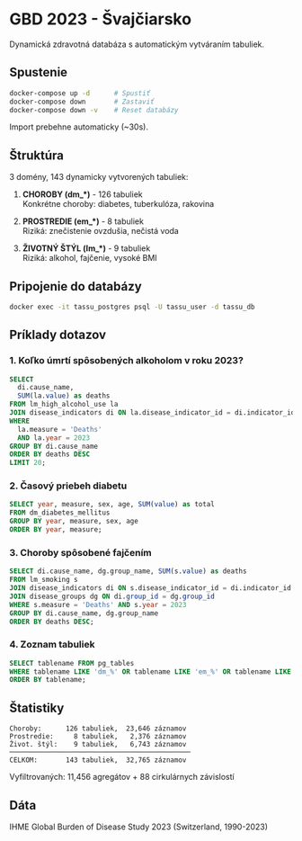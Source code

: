 # GBD 2023 - Švajčiarsko

Dynamická zdravotná databáza s automatickým vytváraním tabuliek.

## Spustenie

```bash
docker-compose up -d      # Spustiť
docker-compose down       # Zastaviť
docker-compose down -v    # Reset databázy
```

Import prebehne automaticky (~30s).

## Štruktúra

3 domény, 143 dynamicky vytvorených tabuliek:

1. **CHOROBY (dm_*)** - 126 tabuliek  
   Konkrétne choroby: diabetes, tuberkulóza, rakovina

2. **PROSTREDIE (em_*)** - 8 tabuliek  
   Riziká: znečistenie ovzdušia, nečistá voda

3. **ŽIVOTNÝ ŠTÝL (lm_*)** - 9 tabuliek  
   Riziká: alkohol, fajčenie, vysoké BMI

## Pripojenie do databázy

```bash
docker exec -it tassu_postgres psql -U tassu_user -d tassu_db
```

## Príklady dotazov

### 1. Koľko úmrtí spôsobených alkoholom v roku 2023?

```sql
SELECT 
  di.cause_name, 
  SUM(la.value) as deaths
FROM lm_high_alcohol_use la
JOIN disease_indicators di ON la.disease_indicator_id = di.indicator_id
WHERE 
  la.measure = 'Deaths' 
  AND la.year = 2023
GROUP BY di.cause_name
ORDER BY deaths DESC
LIMIT 20;
```

### 2. Časový priebeh diabetu

```sql
SELECT year, measure, sex, age, SUM(value) as total
FROM dm_diabetes_mellitus
GROUP BY year, measure, sex, age
ORDER BY year, measure;
```

### 3. Choroby spôsobené fajčením

```sql
SELECT di.cause_name, dg.group_name, SUM(s.value) as deaths
FROM lm_smoking s
JOIN disease_indicators di ON s.disease_indicator_id = di.indicator_id
JOIN disease_groups dg ON di.group_id = dg.group_id
WHERE s.measure = 'Deaths' AND s.year = 2023
GROUP BY di.cause_name, dg.group_name
ORDER BY deaths DESC;
```

### 4. Zoznam tabuliek

```sql
SELECT tablename FROM pg_tables 
WHERE tablename LIKE 'dm_%' OR tablename LIKE 'em_%' OR tablename LIKE 'lm_%'
ORDER BY tablename;
```

## Štatistiky

```
Choroby:      126 tabuliek,  23,646 záznamov
Prostredie:     8 tabuliek,   2,376 záznamov  
Život. štýl:    9 tabuliek,   6,743 záznamov
─────────────────────────────────────────────
CELKOM:       143 tabuliek,  32,765 záznamov
```

Vyfiltrovaných: 11,456 agregátov + 88 cirkulárnych závislostí

## Dáta

IHME Global Burden of Disease Study 2023 (Switzerland, 1990-2023)
